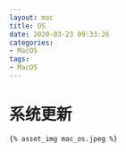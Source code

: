 ```yaml
---
layout: mac
title: OS
date: 2020-03-23 09:33:26
categories:
- MacOS
tags:
- MacOS
---
```


# 系统更新
`{% asset_img mac_os.jpeg %}`
